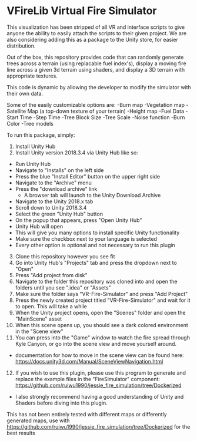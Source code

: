 # VFireLib Virtual Fire Simulator
This visualization has been stripped of all VR and interface scripts to give anyone the ability to easily attach the scripts to their given project. We are also considering adding this as a package to the Unity store, for easier distribution.

Out of the box, this repository provides code that can randomly generate trees across a terrain (using replacable fuel index's), display a moving fire line across a given 3d terrain using shaders, and display a 3D terrain with appropriate textures. 

This code is dynamic by allowing the developer to modify the simulator with their own data. 

Some of the easily customizable options are:
-Burn map
-Vegetation map
-Satellite Map (a top-down texture of your terrain)
-Height map
-Fuel Data
-Start Time
-Step Time
-Tree Block Size
-Tree Scale
-Noise function
-Burn Color
-Tree models

To run this package, simply:
1. Install Unity Hub
2. Install Unity version 2018.3.4 via Unity Hub like so:
  - Run Unity Hub
  - Navigate to "Installs" on the left side
  - Press the blue "Install Editor" button on the upper right side
  - Navigate to the "Archive" menu
  - Press the "download archive" link 
      - A browser tab will launch to the Unity Download Archive
  - Navigate to the Unity 2018.x tab
  - Scroll down to Unity 2018.3.4
  - Select the green "Unity Hub" button
  - On the popup that appears, press "Open Unity Hub"
  - Unity Hub will open
  - This will give you many options to install specific Unity functionality
  - Make sure the checkbox next to your language is selected
  - Every other option is optional and not necessary to run this plugin
3. Clone this repository however you see fit
4. Go into Unity Hub's "Projects" tab and press the dropdown next to "Open"
5. Press "Add project from disk"
6. Navigate to the folder this repository was cloned into and open the folders until you see ".idea" or "Assets"
7. Make sure the folder says "VR-Fire-Simulator" and press "Add Project"
8. Press the newly created project titled "VR-Fire-Simulator" and wait for it to open. This will take a while
9. When the Unity project opens, open the "Scenes" folder and open the "MainScene" asset
10. When this scene opens up, you should see a dark colored environment in the "Scene view"
11. You can press into the "Game" window to watch the fire spread through Kyle Canyon, or go into the scene view and move yourself around.
  - documentation for how to move in the scene view can be found here: https://docs.unity3d.com/Manual/SceneViewNavigation.html
12. If you wish to use this plugin, please use this program to generate and replace the example files in the "FireSimulator" component: https://github.com/ruiwu1990/jessie_fire_simulation/tree/Dockerized
  - I also strongly recommend having a good understanding of Unity and Shaders before diving into this plugin.


This has not been entirely tested with different maps or differently generated maps, use with https://github.com/ruiwu1990/jessie_fire_simulation/tree/Dockerized for the best results
